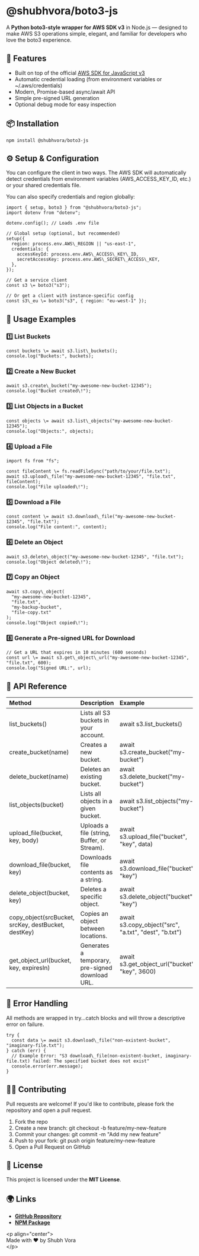 # **@shubhvora/boto3-js**

A **Python boto3-style wrapper for AWS SDK v3** in Node.js — designed to make AWS S3 operations simple, elegant, and familiar for developers who love the boto3 experience.

## **🚀 Features**

- Built on top of the official [AWS SDK for JavaScript v3](https://github.com/aws/aws-sdk-js-v3)
- Automatic credential loading (from environment variables or \~/.aws/credentials)
- Modern, Promise-based async/await API
- Simple pre-signed URL generation
- Optional debug mode for easy inspection

## **📦 Installation**

```
npm install @shubhvora/boto3-js
```

## **⚙️ Setup & Configuration**

You can configure the client in two ways. The AWS SDK will automatically detect credentials from environment variables (AWS_ACCESS_KEY_ID, etc.) or your shared credentials file.

You can also specify credentials and region globally:

```
import { setup, boto3 } from "@shubhvora/boto3-js";
import dotenv from "dotenv";

dotenv.config(); // Loads .env file

// Global setup (optional, but recommended)
setup({
  region: process.env.AWS\_REGION || "us-east-1",
  credentials: {
    accessKeyId: process.env.AWS\_ACCESS\_KEY\_ID,
    secretAccessKey: process.env.AWS\_SECRET\_ACCESS\_KEY,
  },
});

// Get a service client
const s3 \= boto3("s3");

// Or get a client with instance-specific config
const s3\_eu \= boto3("s3", { region: "eu-west-1" });
```

## **🧠 Usage Examples**

### **1️⃣ List Buckets**

```
const buckets \= await s3.list\_buckets();
console.log("Buckets:", buckets);
```

### **2️⃣ Create a New Bucket**

```
await s3.create\_bucket("my-awesome-new-bucket-12345");
console.log("Bucket created\!");
```

### **3️⃣ List Objects in a Bucket**

```
const objects \= await s3.list\_objects("my-awesome-new-bucket-12345");
console.log("Objects:", objects);
```

### **4️⃣ Upload a File**

```
import fs from "fs";

const fileContent \= fs.readFileSync("path/to/your/file.txt");
await s3.upload\_file("my-awesome-new-bucket-12345", "file.txt", fileContent);
console.log("File uploaded\!");
```

### **5️⃣ Download a File**

```
const content \= await s3.download\_file("my-awesome-new-bucket-12345", "file.txt");
console.log("File content:", content);
```

### **6️⃣ Delete an Object**

```
await s3.delete\_object("my-awesome-new-bucket-12345", "file.txt");
console.log("Object deleted\!");
```

### **7️⃣ Copy an Object**

```
await s3.copy\_object(
  "my-awesome-new-bucket-12345",
  "file.txt",
  "my-backup-bucket",
  "file-copy.txt"
);
console.log("Object copied\!");
```

### **8️⃣ Generate a Pre-signed URL for Download**

```
// Get a URL that expires in 10 minutes (600 seconds)
const url \= await s3.get\_object\_url("my-awesome-new-bucket-12345", "file.txt", 600);
console.log("Signed URL:", url);
```

## **🧩 API Reference**

| Method                                              | Description                                     | Example                                               |
| :-------------------------------------------------- | :---------------------------------------------- | :---------------------------------------------------- |
| list_buckets()                                      | Lists all S3 buckets in your account.           | await s3.list_buckets()                               |
| create_bucket(name)                                 | Creates a new bucket.                           | await s3.create_bucket("my-bucket")                   |
| delete_bucket(name)                                 | Deletes an existing bucket.                     | await s3.delete_bucket("my-bucket")                   |
| list_objects(bucket)                                | Lists all objects in a given bucket.            | await s3.list_objects("my-bucket")                    |
| upload_file(bucket, key, body)                      | Uploads a file (string, Buffer, or Stream).     | await s3.upload_file("bucket", "key", data)           |
| download_file(bucket, key)                          | Downloads file contents as a string.            | await s3.download_file("bucket", "key")               |
| delete_object(bucket, key)                          | Deletes a specific object.                      | await s3.delete_object("bucket", "key")               |
| copy_object(srcBucket, srcKey, destBucket, destKey) | Copies an object between locations.             | await s3.copy_object("src", "a.txt", "dest", "b.txt") |
| get_object_url(bucket, key, expiresIn)              | Generates a temporary, pre-signed download URL. | await s3.get_object_url("bucket", "key", 3600\)       |

## **💬 Error Handling**

All methods are wrapped in try...catch blocks and will throw a descriptive error on failure.

```
try {
  const data \= await s3.download\_file("non-existent-bucket", "imaginary-file.txt");
} catch (err) {
  // Example Error: "S3 download\_file(non-existent-bucket, imaginary-file.txt) failed: The specified bucket does not exist"
  console.error(err.message);
}
```

## **🧑‍💻 Contributing**

Pull requests are welcome\! If you'd like to contribute, please fork the repository and open a pull request.

1. Fork the repo
2. Create a new branch: git checkout \-b feature/my-new-feature
3. Commit your changes: git commit \-m "Add my new feature"
4. Push to your fork: git push origin feature/my-new-feature
5. Open a Pull Request on GitHub

## **🪪 License**

This project is licensed under the **MIT License**.

## **🌍 Links**

- [**GitHub Repository**](https://github.com/Vortex1806/boto3-js)
- [**NPM Package**](https://www.google.com/search?q=https://www.npmjs.com/package/@shubhvora/boto3-js)

\<p align="center"\>  
Made with ❤️ by Shubh Vora  
\</p\>
